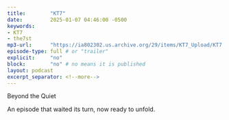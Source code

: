 ```yaml
---
title:        "KT7"
date:         2025-01-07 04:46:00 -0500
keywords:
- KT7
- the7st
mp3-url:      "https://ia802302.us.archive.org/29/items/KT7_Upload/KT7.mp3"
episode-type: full # or "trailer"
explicit:     "no"
block:        "no" # no means it is published
layout: podcast
excerpt_separator: <!--more-->
---
```

<!--more-->

Beyond the Quiet

An episode that waited its turn, now ready to unfold.
